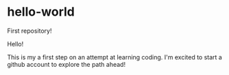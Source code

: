 # hello-world
First repository!

Hello! 

This is my a first step on an attempt at learning coding.
I'm excited to start a github account to explore the path ahead!
